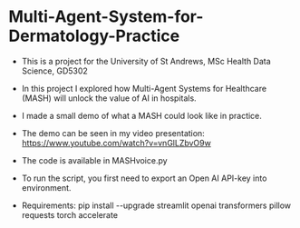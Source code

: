 # Multi-Agent-System-for-Dermatology-Practice
* This is a project for the University of St Andrews, MSc Health Data Science, GD5302
* In this project I explored how Multi-Agent Systems for Healthcare (MASH) will unlock the value of AI in hospitals.
* I made a small demo of what a MASH could look like in practice. 
* The demo can be seen in my video presentation: https://www.youtube.com/watch?v=vnGlLZbvO9w

* The code is available in MASHvoice.py
* To run the script, you first need to export an Open AI API-key into environment.
* Requirements: pip install --upgrade streamlit openai transformers pillow requests torch accelerate



